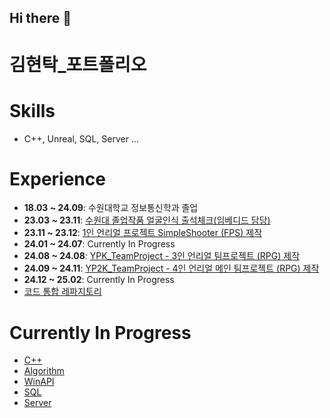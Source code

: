 ## Hi there 👋

# 김현탁_포트폴리오

# **Skills**
- C++, Unreal, SQL, Server ...

# **Experience**
- **18.03 ~ 24.09**: 수원대학교 정보통신학과 졸업
- **23.03 ~ 23.11**: [수원대 졸업작품 얼굴인식 출석체크(임베디드 담당)](https://github.com/kht9544/FaceRecongnition)
- **23.11 ~ 23.12**: [1인 언리얼 프로젝트 SimpleShooter (FPS) 제작](https://github.com/kht9544/SimpleShooter)
- **24.01 ~ 24.07**: Currently In Progress
- **24.08 ~ 24.08**: [YPK_TeamProject - 3인 언리얼 팀프로젝트 (RPG) 제작](https://github.com/kht9544/YPK_TeamProject)
- **24.09 ~ 24.11**: [YP2K_TeamProject - 4인 언리얼 메인 팀프로젝트 (RPG) 제작](https://github.com/kht9544/YP2K_MainProject)
- **24.12 ~ 25.02**: Currently In Progress
- [코드 통합 레파지토리](https://github.com/kht9544/2024.5.30Unreal_kht)

# **Currently In Progress**
- [C++](https://github.com/kht9544/Cplusplus_Study)
- [Algorithm](https://github.com/kht9544/Algorithm)
- [WinAPI](https://github.com/kht9544/WINAPI)
- [SQL](https://github.com/kht9544/DataBase)
- [Server](https://github.com/kht9544/Server)



